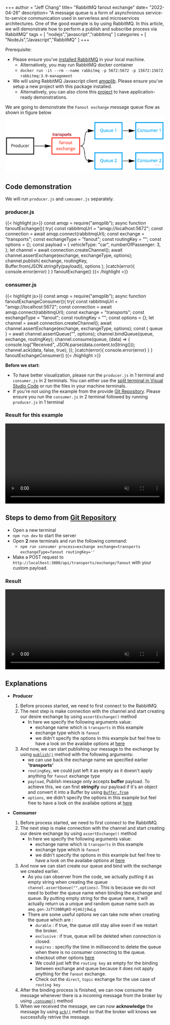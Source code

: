 +++
author = "Jeff Chang"
title= "RabbitMQ fanout exchange" 
date= "2022-04-26"
description= "A message queue is a form of asynchronous service-to-service communication used in serverless and microservices architectures. One of the good example is by using RabbitMQ. In this article, we will demonstrate how to perform a publish and subscribe process via RabbitMQ" 
tags = [
    "nodejs","javascript","rabbitmq"
]
categories = [
    "NodeJs","Javascript","RabbitMQ"
]
+++

Prerequisite:

- Please ensure you've [installed RabbitMQ](https://www.rabbitmq.com/download.html) in your local machine.
  - Alternatively, you may run RabbitMQ docker container
  - `docker run -it --rm --name rabbitmq -p 5672:5672 -p 15672:15672 rabbitmq:3.9-management`
- We will using RabbitMQ Javascript client [amqplib](https://amqp-node.github.io/amqplib/). Please ensure you've setup a new project with this package installed.
  - Alternatively, you can also clone this [project](https://github.com/Jeffcw96/rabbit-mq) to have application-ready demonstrations.

We are going to demonstrate the `Fanout exchange` message queue flow as shown in figure below
![exchange flow](flow.png)

## Code demonstration

We will run `producer.js` and `comsumer.js` separately.

### producer.js<a name="producer-code"></a>

<!-- prettier-ignore -->
{{< highlight js>}}
const amqp = require("amqplib");
async function fanoutExchange(){
    try{
        const rabbitmqUrl = "amqp://localhost:5672";
        const connection = await amqp.connect(rabbitmqUrl);
        const exchange = "transports";
        const exchangeType = "fanout";
        const routingKey = "";
        const options = {};
        const payload = {
            vehicleType: "car",
            numberOfPassenger: 3,
        };
        let channel = await connection.createChannel();
        await channel.assertExchange(exchange, exchangeType, options);
        channel.publish(
            exchange,
            routingKey,
            Buffer.from(JSON.stringify(payload)),
            options
        );
    }catch(error){
        console.error(error)
    }
}
fanoutExchange()
{{< /highlight >}}

### consumer.js<a name="consumer-code"></a>

<!-- prettier-ignore -->
{{< highlight js>}}
const amqp = require("amqplib");
async function fanoutExchangeConsumer(){
    try{
        const rabbitmqUrl = "amqp://localhost:5672";
        const connection = await amqp.connect(rabbitmqUrl);
        const exchange = "transports";
        const exchangeType = "fanout";
        const routingKey = "";
        const options = {};
        let channel = await connection.createChannel();
        await channel.assertExchange(exchange, exchangeType, options);
        const { queue } = await channel.assertQueue("", options);
        channel.bindQueue(queue, exchange, routingKey);
        channel.consume(queue, (data) => {
            console.log("Received", JSON.parse(data.content.toString()));
            channel.ack(data, false, true);
        });
    }catch(error){
        console.error(error)
    }
}
fanoutExchangeConsumer()
{{< /highlight >}}

**Before we start:**

- To have better visualization, please run the `producer.js` in 1 terminal and `consumer.js` in 2 terminals. You can either use the [split terminal in Visual Studio Code](https://code.visualstudio.com/docs/editor/integrated-terminal#_grouping) or run the files in your machine terminals.
- If you're not using the example from the provide [Git Repository](https://github.com/Jeffcw96/rabbit-mq). Please ensure you run the `consumer.js` in 2 terminal followed by running `producer.js` in 1 terminal

### Result for this example

<video controls muted style="width:100%">
  <source src="example.mp4" type="video/mp4">
  <source src="example.ogg" type="video/ogg">
</video>

## Steps to demo from [Git Repository](https://github.com/Jeffcw96/rabbit-mq)

- Open a new terminal
- `npm run dev` to start the server
- Open **2** new terminals and run the following command:
  - `npm run consumer process=exchange exchange=transports exchangeType=fanout routingKey=''`
- Make a POST request to `http://localhost:3000/api/transports/exchange/fanout` with your custom payload.

### Result

<video controls muted style="width:100%">
  <source src="gitrepo.mp4" type="video/mp4">
  <source src="gitrepo.ogg" type="video/ogg">
</video>

## Explanations

- **Producer**

  1. Before process started, we need to first connect to the RabbitMQ.
  2. The next step is make connection with the channel and start creating our desire exchange by using `assertExchange()` method
     - In here we specify the following arguments value:
       - exchange name which is `transports` in this example
       - exchange type which is `fanout`
       - we didn't specify the options in this example but feel free to have a look on the availabe options at [here](https://amqp-node.github.io/amqplib/channel_api.html#channelassertexchange)
  3. And now, we can start publishing our message to the exchange by using [`publish()`](https://amqp-node.github.io/amqplib/channel_api.html#channel_publish) method with the following arguments:
     - we can use back the exchange name we specified earlier **'transports'**
     - `routingKey`, we could just left it as empty as it doesn't apply anything for `fanout` exchange type
     - `payload`, Publish message only accepts **buffer** payload. To achieve this, we can first **stringify** our payload if it's an object and convert it into a Buffer by using [`Buffer.from`](https://www.w3schools.com/nodejs/met_buffer_from.asp)
     - `options`, we didn't specify the options in this example but feel free to have a look on the availabe options at [here](https://amqp-node.github.io/amqplib/channel_api.html#channel_publish)

- **Comsumer**
  1. Before process started, we need to first connect to the RabbitMQ.
  2. The next step is make connection with the channel and start creating our desire exchange by using `assertExchange()` method
     - In here we specify the following arguments value:
       - exchange name which is `transports` in this example
       - exchange type which is `fanout`
       - we didn't specify the options in this example but feel free to have a look on the availabe options at [here](https://amqp-node.github.io/amqplib/channel_api.html#channelassertexchange)
  3. And now we can start create our queue and bind with the exchange we created earlier.
     - As you can observer from the code, we actually putting it as empty string when creating the queue `channel.assertQueue("",options)`. This is because we do not need to bother the queue name when binding the exchange and queue. By putting empty string for the queue name, it will actually return us a unique and random queue name such as `amq.gen-JzTY20BRgKO-HjmUJj0wLg`
     - There are some useful options we can take note when creating the queue which are :
       - `durable` : if true, the queue still stay alive even if we restart the broker.
       - `exclusive` : if true, queue will be deleted when connection is closed.
       - `expires` : specifiy the time in millisecond to delete the queue when there is no consumer connecting to the queue.
       - checkout other options [here](https://amqp-node.github.io/amqplib/channel_api.html#channelassertqueue)
       - We could just left the `routing key` as empty for the binding between exchange and queue because it does not apply anything for the `fanout` exchange.
       - Check out the `direct`, `topic` exchange for the use case of `routing key`
  4. After the binding process is finished, we can now consume the message whenever there is a incoming message from the broker by using [`.consume()`](https://amqp-node.github.io/amqplib/channel_api.html#channel_consume) method
  5. When we received the message, we can now **acknowledge** the message by using [`ack()`](https://amqp-node.github.io/amqplib/channel_api.html#channel_ack) method so that the broker will knows we successfully retrive the message.
